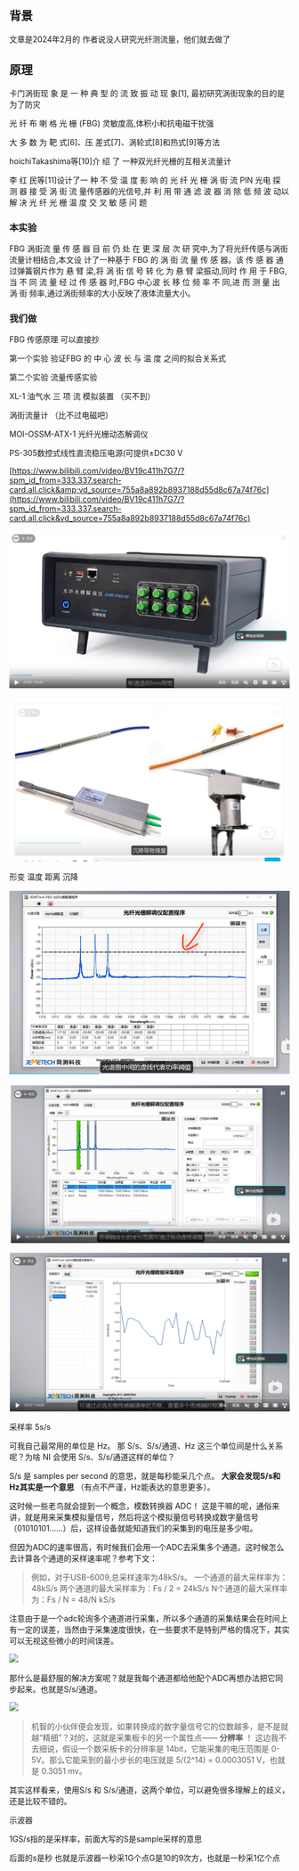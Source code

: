 ## 背景

文章是2024年2月的   作者说没人研究光纤测流量，他们就去做了

## 原理

卡门涡街现 象 是 一 种 典 型 的 流 致 振 动 现 象[1],
最初研究涡街现象的目的是为了防灾

光 纤 布 喇 格 光 栅 (FBG)   灵敏度高,体积小和抗电磁干扰强

大 多 数 为 靶 式[6]、压 差式[7]、涡轮式[8]和热式[9]等方法

hoichiTakashima等[10]介 绍 了 一种双光纤光栅的互相关流量计

李 红 民等[11]设计了一 种 不 受 温 度 影 响 的 光 纤 光 栅 涡 街 流  PIN 光电 探 测 器 接 受 涡 街 流 量传感器的光信号,并 利 用 带 通 滤 波 器 消 除 低 频 波 动以解 决 光 纤 光 栅 温 度 交 叉 敏 感 问 题

### 本实验

FBG 涡街流 量 传 感 器 目 前 仍 处 在 更 深 层 次 研
究中,为了将光纤传感与涡街流量计相结合,本文设
计了一种基于 FBG 的 涡 街 流 量 传 感 器。该 传 感 器
通过弹簧钢片作为 悬 臂 梁,将 涡 街 信 号 转 化 为 悬 臂
梁振动,同时 作 用 于 FBG,当 不 同 流 量 经 过 传 感 器
时,FBG 中心波 长 移 位 频 率 不 同,进 而 测 量 出 涡 街
频率,通过涡街频率的大小反映了液体流量大小。

### 我们做

FBG 传感原理    可以直接抄

第一个实验  验证FBG 的 中 心 波 长 与 温 度 之间的拟合关系式

第二个实验   流量传感实验

XL-1 油气水 三 项 流 模拟装置    （买不到）

涡街流量计   （比不过电磁吧）

MOI-OSSM-ATX-1 光纤光栅动态解调仪

PS-305数控式线性直流稳压电源(可提供±DC30 V


[https://www.bilibili.com/video/BV19c411h7G7/?spm_id_from=333.337.search-card.all.click&amp;vd_source=755a8a892b8937188d55d8c67a74f76c](https://www.bilibili.com/video/BV19c411h7G7/?spm_id_from=333.337.search-card.all.click&vd_source=755a8a892b8937188d55d8c67a74f76c)

![1716725421325](image/布拉格光栅的学习/1716725421325.png)

![1716725483694](image/布拉格光栅的学习/1716725483694.png)

形变  温度   距离  沉降

![1716725701991](image/布拉格光栅的学习/1716725701991.png)

![1716725759945](image/布拉格光栅的学习/1716725759945.png)

![1716725797165](image/布拉格光栅的学习/1716725797165.png)

采样率   5s/s

 可我自己最常用的单位是 Hz。 那 S/s、S/s/通道、Hz 这三个单位间是什么关系呢？为啥 NI 会使用 S/s、S/s/通道这样的单位？

S/s 是 samples per second 的意思，就是每秒能采几个点。  **大家会发现S/s和Hz其实是一个意思** （有点不严谨，Hz能表达的意思更多）。

这时候一些老鸟就会提到一个概念，模数转换器 ADC！ 这是干嘛的呢，通俗来讲，就是用来采集模拟量信号，然后将这个模拟量信号转换成数字量信号（01010101……）后，这样设备就能知道我们的采集到的电压是多少啦。

但因为ADC的速率很高，有时候我们会用一个ADC去采集多个通道。这时候怎么去计算各个通道的采样速率呢？参考下文：

> 例如，对于USB-6009,总采样速率为48kS/s。
> 一个通道的最大采样率为：48kS/s
> 两个通道的最大采样率为：Fs / 2 = 24kS/s
> N个通道的最大采样率为：Fs / N = 48/N kS/s

注意由于是一个adc轮询多个通道进行采集，所以多个通道的采集结果会在时间上有一定的误差，当然由于采集速度很快，在一些要求不是特别严格的情况下，其实可以无视这些微小的时间误差。

![](https://pic3.zhimg.com/80/v2-7ec5ee44f730f788360274c94dfd0fc6_720w.webp)

那什么是最舒服的解决方案呢？就是我每个通道都给他配个ADC再想办法把它同步起来。也就是S/s/通道。

![](https://pic1.zhimg.com/80/v2-b4b1898259668195c6ddcaac5a3595c8_720w.webp)

> 机智的小伙伴便会发现，如果转换成的数字量信号它的位数越多，是不是就越“精细”？对的，这就是采集板卡的另一个属性点—— **分辨率** ！
> 这边我不去细说，假设一个数采板卡的分辨率是 14bit，它能采集的电压范围是 0-5V。那么它能采到的最小步长的电压就是 5/(2^14) = 0.0003051 V，也就是 0.3051 mv。

其实这样看来，使用S/s 和 S/s/通道，这两个单位，可以避免很多理解上的歧义，还是比较不错的。

示波器

1GS/s指的是采样率，前面大写的S是sample采样的意思

后面的s是秒 也就是示波器一秒采1G个点G是10的9次方，也就是一秒采1亿个点
